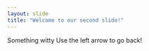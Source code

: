 ```yaml
---
layout: slide
title: "Welcome to our second slide!"
---
```

Something witty
Use the left arrow to go back!


